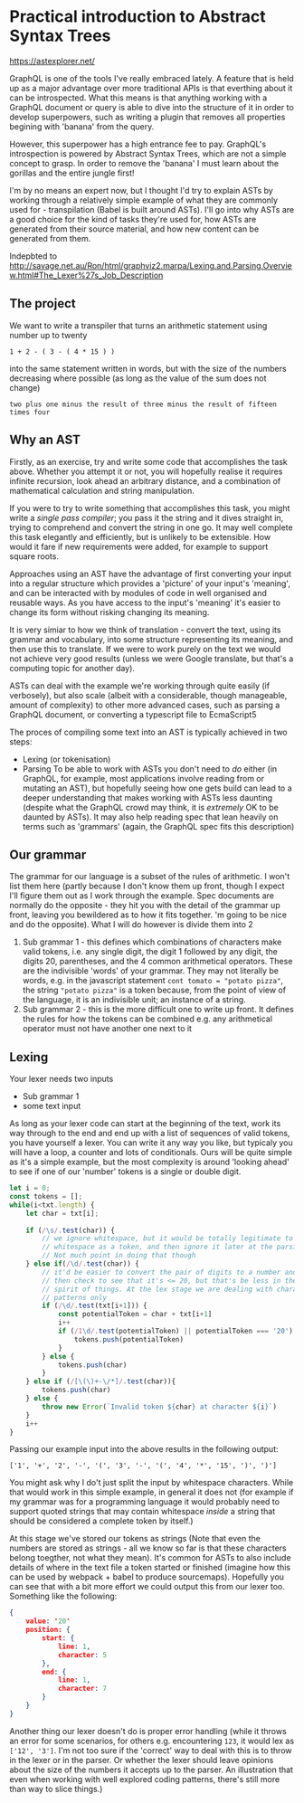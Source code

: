 # Practical introduction to Abstract Syntax Trees

https://astexplorer.net/

GraphQL is one of the tools I've really embraced lately. A feature that is held up as a major advantage over more traditional APIs is that everthing about it can be introspected. What this means is that anything working with a GraphQL document or query is able to dive into the structure of it in order to develop superpowers, such as writing a plugin that removes all properties begining with 'banana' from the query.

However, this superpower has a high entrance fee to pay. GraphQL's introspection is powered by Abstract Syntax Trees, which are not a simple concept to grasp. In order to remove the 'banana' I must learn about the gorillas and the entire jungle first!

I'm by no means an expert now, but I thought I'd try to explain ASTs by working through a relatively simple example of what they are commonly used for - transpilation (Babel is built around ASTs). I'll go into why ASTs are a good choice for the kind of tasks they're used for, how ASTs are generated from their source material, and how new content can be generated from them.

Indepbted to http://savage.net.au/Ron/html/graphviz2.marpa/Lexing.and.Parsing.Overview.html#The_Lexer%27s_Job_Description

## The project

We want to write a transpiler that turns an arithmetic statement using number up to twenty

```
1 + 2 - ( 3 - ( 4 * 15 ) )
```

into the same statement written in words, but with the size of the numbers decreasing where possible (as long as the value of the sum does not change)

```
two plus one minus the result of three minus the result of fifteen times four
```

## Why an AST
Firstly, as an exercise, try and write some code that accomplishes the task above. Whether you attempt it or not, you will hopefully realise it requires infinite recursion, look ahead an arbitrary distance, and a combination of mathematical calculation and string manipulation. 

If you were to try to write something that accomplishes this task, you might write a _single pass compiler_; you pass it the string and it dives straight in, trying to comprehend and convert the string in one go. It may well complete this task elegantly and efficiently, but is unlikely to be extensible. How would it fare if new requirements were added, for example to support square roots.

Approaches using an AST have the advantage of first converting your input into a regular structure which provides a 'picture' of your input's 'meaning', and can be interacted with by modules of code in well organised and reusable ways. As you have access to the input's 'meaning' it's easier to change its form without risking changing its meaning. 

It is very simiar to how we think of translation - convert the text, using its grammar and vocabulary, into some structure representing its meaning, and then use this to translate. If we were to work purely on the text we would not achieve very good results (unless we were Google translate, but that's a computing topic for another day).

ASTs can deal with the example we're working through quite easily (if verbosely), but also scale (albeit with a considerable, though manageable, amount of complexity) to other more advanced cases, such as parsing a GraphQL document, or converting a typescript file to EcmaScript5

The proces of compiling some text into an AST is typically achieved in two steps:
- Lexing (or tokenisation)
- Parsing
To be able to work with ASTs you don't need to _do_ either (in GraphQL, for example, most applications involve reading from or mutating an AST), but hopefully seeing how one gets build can lead to a deeper understanding that makes working with ASTs less daunting (despite what the GraphQL crowd may think, it is _extremely_ OK to be daunted by ASTs). It may also help reading spec that lean heavily on terms such as 'grammars' (again, the GraphQL spec fits this description)

## Our grammar

The grammar for our language is a subset of the rules of arithmetic. I won't list them here (partly because I don't know them up front, though I expect I'll figure them out as I work through the example. Spec documents are normally do the opposite - they hit you with the detail of the grammar up front, leaving you bewildered as to how it fits together. 'm going to be nice and do the opposite). What I will do however is divide them into 2

1. Sub grammar 1 - this defines which combinations of characters make valid tokens, i.e. any single digit, the digit 1 followed by any digit, the digits 20, parentheses, and the 4 common arithmetical operators. These are the indivisible 'words' of your grammar. They may not literally be words, e.g. in the javascript statement `cont tomato = "potato pizza"`, the string `"potato pizza"` is a token because, from the point of view of the language, it is an indivisible unit; an instance of a string.
2. Sub grammar 2 - this is the more difficult one to write up front. It defines the rules for how the tokens can be combined e.g. any arithmetical operator must not have another one next to it



## Lexing

Your lexer needs two inputs
- Sub grammar 1
- some text input

As long as your lexer code can start at the beginning of the text, work its way through to the end and end up with a list of sequences of valid tokens, you have yourself a lexer. You can write it any way you like, but typicaly you will have a loop, a counter and lots of conditionals. Ours will be quite simple as it's a simple example, but the most complexity is around 'looking ahead' to see if one of our 'number' tokens is a single or double digit.

```js
let i = 0;
const tokens = [];
while(i<txt.length) {
    let char = txt[i];
    
    if (/\s/.test(char)) {
        // we ignore whitespace, but it would be totally legitimate to treat
        // whitespace as a token, and then ignore it later at the parsing stage
        // Not much point in doing that though    
    } else if(/\d/.test(char)) {
        // it'd be easier to convert the pair of digits to a number and 
        // then check to see that it's <= 20, but that's be less in the
        // spirit of things. At the lex stage we are dealing with character
        // patterns only
        if (/\d/.test(txt[i+1])) {
            const potentialToken = char + txt[i+1]    
            i++
            if (/1\d/.test(potentialToken) || potentialToken === '20') {
                tokens.push(potentialToken) 
            }
        } else {
            tokens.push(char)
        }
    } else if (/[\(\)+-\/*]/.test(char)){
        tokens.push(char)
    } else {
        throw new Error(`Invalid token ${char} at character ${i}`)
    }
    i++
}

```
Passing our example input into the above results in the following output:

```
['1', '+', '2', '-', '(', '3', '-', '(', '4', '*', '15', ')', ')']
```

You might ask why I do't just split the input by whitespace characters. While that would work in this simple example, in general it does not (for example if my grammar was for a programming language it would probably need to support quoted strings that may contain whitespace _inside_ a string that should be considered a complete token by itself.)

At this stage we've stored our tokens as strings (Note that even the numbers are stored as strings - all we know so far is that these characters belong toegther, not what they mean). It's common for ASTs to also include details of where in the text file a token started or finished (imagine how this can be used by webpack + babel to produce sourcemaps). Hopefully you can see that with a bit more effort we could output this from our lexer too. Something like the following:
```json
{
    value: '20'
    position: {
        start: {
            line: 1,
            character: 5
        },
        end: {
            line: 1,
            character: 7
        }
    }
}


```
Another thing our lexer doesn't do is proper error handling (while it throws an error for some scenarios, for others e.g. encountering `123`, it would lex as `['12', '3']`. I'm not too sure if the 'correct' way to deal with this is to throw in the lexer or in the parser. Or whether the lexer should leave opinions about the size of the numbers it accepts up to the parser. An illustration that even when working with well explored coding patterns, there's still more than way to slice things.)
